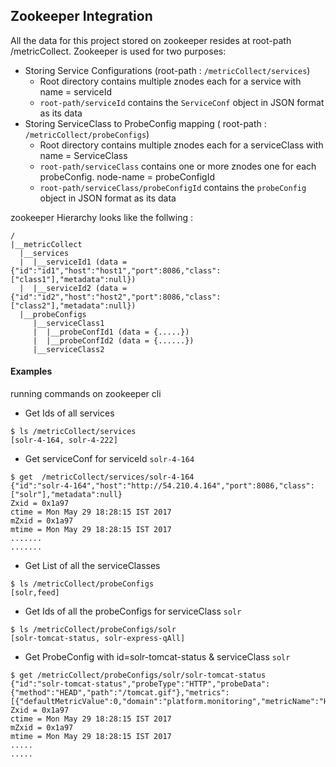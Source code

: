 ## Zookeeper Integration

All the data for this project stored on zookeeper resides at root-path /metricCollect. Zookeeper is used for two purposes: 

* Storing Service Configurations (root-path : `/metricCollect/services`)
	* Root directory contains multiple znodes each for a service with name = serviceId
	* `root-path/serviceId` contains the `ServiceConf` object in JSON format as its data
* Storing ServiceClass to ProbeConfig mapping ( root-path : `/metricCollect/probeConfigs`)
	* Root directory contains multiple znodes each for a serviceClass with name = ServiceClass
	* `root-path/serviceClass` contains one or more znodes one for each probeConfig. node-name = probeConfigId
	* `root-path/serviceClass/probeConfigId` contains the `probeConfig` object in JSON format as its data

 zookeeper Hierarchy looks like the follwing : 
```
/
|__metricCollect
  |__services
  |  |__serviceId1 (data ={"id":"id1","host":"host1","port":8086,"class":["class1"],"metadata":null}) 
  |  |__serviceId2 (data ={"id":"id2","host":"host2","port":8086,"class":["class2"],"metadata":null}) 
  |__probeConfigs
     |__serviceClass1
     |  |__probeConfId1 (data = {.....})
     |  |__probeConfId2 (data = {......})
     |__serviceClass2
```

#### Examples
running commands on zookeeper cli 

* Get Ids of all services
```
$ ls /metricCollect/services
[solr-4-164, solr-4-222]
```
* Get serviceConf for serviceId `solr-4-164`
```
$ get  /metricCollect/services/solr-4-164
{"id":"solr-4-164","host":"http://54.210.4.164","port":8086,"class":["solr"],"metadata":null}
Zxid = 0x1a97
ctime = Mon May 29 18:28:15 IST 2017
mZxid = 0x1a97
mtime = Mon May 29 18:28:15 IST 2017
.......
.......
```
* Get List of all the serviceClasses
```
$ ls /metricCollect/probeConfigs
[solr,feed]
```
* Get Ids of all the probeConfigs for serviceClass `solr`
```
$ ls /metricCollect/probeConfigs/solr
[solr-tomcat-status, solr-express-qAll]
```
* Get ProbeConfig with id=solr-tomcat-status & serviceClass `solr`
```
$ get /metricCollect/probeConfigs/solr/solr-tomcat-status
{"id":"solr-tomcat-status","probeType":"HTTP","probeData":{"method":"HEAD","path":"/tomcat.gif"},"metrics":[{"defaultMetricValue":0,"domain":"platform.monitoring","metricName":"HTTPstatus200","subdomain":"metricCollect"}]}
Zxid = 0x1a97
ctime = Mon May 29 18:28:15 IST 2017
mZxid = 0x1a97
mtime = Mon May 29 18:28:15 IST 2017
.....
.....
```